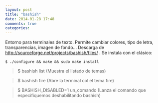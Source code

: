 ```yaml
---
layout: post
title: "bashish"
date: 2014-01-28 17:48
comments: true
categories: 
---
```

Entorno para terminales de texto. Permite cambiar colores, tipo de letra, transparencias, imagen de fondo... Descarga de <http://sourceforge.net/projects/bashish/files/> . Se instala con el clásico:

	$ ./configure && make && sudo make install

>$ bashish list (Muestra el listado de temas)

>$ bashish fire (Abre la terminal col el tema fire)

>$ BASHISH_DISABLED=1 un_comando (Lanza el comando que especifiquemos deshabilitando bashish)

